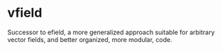 vfield
======

Successor to efield, a more generalized approach suitable for arbitrary vector fields, and better organized, more modular, code.
